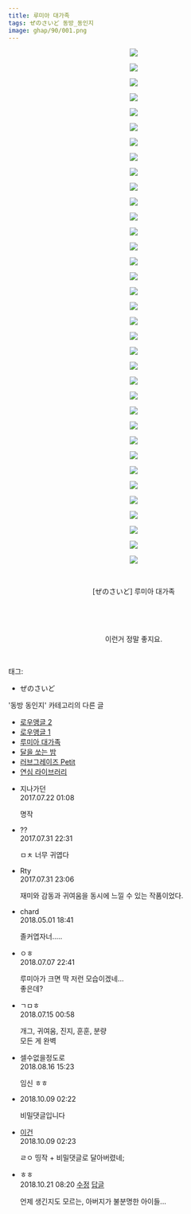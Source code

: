 ```yaml
---
title: 루미아 대가족
tags: ぜのさいど 동방_동인지
image: ghap/90/001.png
---
```

<div class="article">
<p style="text-align: center; clear: none; float: none;"><img src="{{ site.nasurl }}/ghap/90/001.png"/></p>
<p style="text-align: center; clear: none; float: none;"><img src="{{ site.nasurl }}/ghap/90/002.png"/></p>
<p style="text-align: center; clear: none; float: none;"><img src="{{ site.nasurl }}/ghap/90/003.png"/></p>
<p style="text-align: center; clear: none; float: none;"><img src="{{ site.nasurl }}/ghap/90/004.png"/></p>
<p style="text-align: center; clear: none; float: none;"><img src="{{ site.nasurl }}/ghap/90/005.png"/></p>
<p style="text-align: center; clear: none; float: none;"><img src="{{ site.nasurl }}/ghap/90/006.png"/></p>
<p style="text-align: center; clear: none; float: none;"><img src="{{ site.nasurl }}/ghap/90/007.png"/></p>
<p style="text-align: center; clear: none; float: none;"><img src="{{ site.nasurl }}/ghap/90/008.png"/></p>
<p style="text-align: center; clear: none; float: none;"><img src="{{ site.nasurl }}/ghap/90/009.png"/></p>
<p style="text-align: center; clear: none; float: none;"><img src="{{ site.nasurl }}/ghap/90/010.png"/></p>
<p style="text-align: center; clear: none; float: none;"><img src="{{ site.nasurl }}/ghap/90/011.png"/></p>
<p style="text-align: center; clear: none; float: none;"><img src="{{ site.nasurl }}/ghap/90/012.png"/></p>
<p style="text-align: center; clear: none; float: none;"><img src="{{ site.nasurl }}/ghap/90/013.png"/></p>
<p style="text-align: center; clear: none; float: none;"><img src="{{ site.nasurl }}/ghap/90/014.png"/></p>
<p style="text-align: center; clear: none; float: none;"><img src="{{ site.nasurl }}/ghap/90/015.png"/></p>
<p style="text-align: center; clear: none; float: none;"><img src="{{ site.nasurl }}/ghap/90/016.png"/></p>
<p style="text-align: center; clear: none; float: none;"><img src="{{ site.nasurl }}/ghap/90/017.png"/></p>
<p style="text-align: center; clear: none; float: none;"><img src="{{ site.nasurl }}/ghap/90/018.png"/></p>
<p style="text-align: center; clear: none; float: none;"><img src="{{ site.nasurl }}/ghap/90/019.png"/></p>
<p style="text-align: center; clear: none; float: none;"><img src="{{ site.nasurl }}/ghap/90/020.png"/></p>
<p style="text-align: center; clear: none; float: none;"><img src="{{ site.nasurl }}/ghap/90/021.png"/></p>
<p style="text-align: center; clear: none; float: none;"><img src="{{ site.nasurl }}/ghap/90/022.png"/></p>
<p style="text-align: center; clear: none; float: none;"><img src="{{ site.nasurl }}/ghap/90/023.png"/></p>
<p style="text-align: center; clear: none; float: none;"><img src="{{ site.nasurl }}/ghap/90/024.png"/></p>
<p style="text-align: center; clear: none; float: none;"><img src="{{ site.nasurl }}/ghap/90/025.png"/></p>
<p style="text-align: center; clear: none; float: none;"><img src="{{ site.nasurl }}/ghap/90/026.png"/></p>
<p style="text-align: center; clear: none; float: none;"><img src="{{ site.nasurl }}/ghap/90/027.png"/></p>
<p style="text-align: center; clear: none; float: none;"><img src="{{ site.nasurl }}/ghap/90/028.png"/></p>
<p style="text-align: center; clear: none; float: none;"><img src="{{ site.nasurl }}/ghap/90/029.png"/></p>
<p style="text-align: center; clear: none; float: none;"><img src="{{ site.nasurl }}/ghap/90/030.png"/></p>
<p style="text-align: center; clear: none; float: none;"><img src="{{ site.nasurl }}/ghap/90/031.png"/></p>
<p style="text-align: center; clear: none; float: none;"><img src="{{ site.nasurl }}/ghap/90/032.png"/></p>
<p style="text-align: center; clear: none; float: none;"><img src="{{ site.nasurl }}/ghap/90/033.png"/></p>
<p style="text-align: center; clear: none; float: none;"><img src="{{ site.nasurl }}/ghap/90/034.png"/></p>
<p style="text-align: center; clear: none; float: none;"><img src="{{ site.nasurl }}/ghap/90/035.jpg"/></p>
<p style="text-align: center; clear: none; float: none;"><br/></p>
<p style="text-align: center; clear: none; float: none;">[ぜのさいど] 루미아 대가족</p>
<p style="text-align: center; clear: none; float: none;"><br/></p>
<p style="text-align: center; clear: none; float: none;"><br/></p>
<p style="text-align: center; clear: none; float: none;">이런거 정말 좋지요.</p>
<p><br/></p>
</div><div class="tagTrail">
<p>태그: </p>
<ul>
<li>ぜのさいど</li>
</ul>
</div><div class="another">
<p>'동방 동인지' 카테고리의 다른 글</p>
<ul>
<li><a href="/2016-06-16-ghap_92">로우앵글 2</a></li>
<li><a href="/2016-06-16-ghap_91">로우앵글 1</a></li>
<li><a href="/2016-06-16-ghap_90">루미아 대가족</a></li>
<li><a href="/2016-06-16-ghap_87">달을 쏘는 밤</a></li>
<li><a href="/2016-06-16-ghap_86">러브그레이즈 Petit</a></li>
<li><a href="/2016-06-16-ghap_85">연심 라이브러리</a></li>
</ul>
</div><div class="cb_module cb_fluid">
<div class="cb_wrt cb_profile">
<div class="comment">
<ul>
<li class="cb_thumb_off" id="comment15041499">
<div class="cb_comment_area">
<div class="cb_info_area">
<div class="cb_section">
<span class="cb_nick_name">지나가던</span>
</div>
<div class="cb_section">
<span class="cb_date">2017.07.22 01:08 </span>
</div>
</div>
<div class="cb_dsc_comment">
<p class="cb_dsc">
											명작
										</p>
</div>
</div></li>
<li class="cb_thumb_off" id="comment15048559">
<div class="cb_comment_area">
<div class="cb_info_area">
<div class="cb_section">
<span class="cb_nick_name">??</span>
</div>
<div class="cb_section">
<span class="cb_date">2017.07.31 22:31 </span>
</div>
</div>
<div class="cb_dsc_comment">
<p class="cb_dsc">
											ㅁㅊ 너무 귀엽다
										</p>
</div>
</div></li>
<li class="cb_thumb_off" id="comment15048603">
<div class="cb_comment_area">
<div class="cb_info_area">
<div class="cb_section">
<span class="cb_nick_name">Rty</span>
</div>
<div class="cb_section">
<span class="cb_date">2017.07.31 23:06 </span>
</div>
</div>
<div class="cb_dsc_comment">
<p class="cb_dsc">
											재미와 감동과 귀여움을 동시에 느낄 수 있는 작품이었다.
										</p>
</div>
</div></li>
<li class="cb_thumb_off" id="comment15248271">
<div class="cb_comment_area">
<div class="cb_info_area">
<div class="cb_section">
<span class="cb_nick_name">chard</span>
</div>
<div class="cb_section">
<span class="cb_date">2018.05.01 18:41 </span>
</div>
</div>
<div class="cb_dsc_comment">
<p class="cb_dsc">
											졸커엽자너.....
										</p>
</div>
</div></li>
<li class="cb_thumb_off" id="comment15282053">
<div class="cb_comment_area">
<div class="cb_info_area">
<div class="cb_section">
<span class="cb_nick_name">ㅇㅎ</span>
</div>
<div class="cb_section">
<span class="cb_date">2018.07.07 22:41 </span>
</div>
</div>
<div class="cb_dsc_comment">
<p class="cb_dsc">
											루미아가 크면 딱 저런 모습이겠네...<br/>
좋은데?
										</p>
</div>
</div></li>
<li class="cb_thumb_off" id="comment15286789">
<div class="cb_comment_area">
<div class="cb_info_area">
<div class="cb_section">
<span class="cb_nick_name">ㄱㅁㅎ</span>
</div>
<div class="cb_section">
<span class="cb_date">2018.07.15 00:58 </span>
</div>
</div>
<div class="cb_dsc_comment">
<p class="cb_dsc">
											개그, 귀여움, 진지, 훈훈, 분량<br/>
모든 게 완벽
										</p>
</div>
</div></li>
<li class="cb_thumb_off" id="comment15310100">
<div class="cb_comment_area">
<div class="cb_info_area">
<div class="cb_section">
<span class="cb_nick_name">셀수없을정도로</span>
</div>
<div class="cb_section">
<span class="cb_date">2018.08.16 15:23 </span>
</div>
</div>
<div class="cb_dsc_comment">
<p class="cb_dsc">
											임신 ㅎㅎ
										</p>
</div>
</div></li>
<li class="cb_thumb_off" id="comment15349030">
<div class="cb_comment_area">
<div class="cb_info_area">
<div class="cb_section">
<span class="cb_nick_name"></span>
</div>
<div class="cb_section">
<span class="cb_date">2018.10.09 02:22</span>
</div>
</div>
<div class="cb_dsc_comment">
<p class="cb_dsc">
											비밀댓글입니다
										</p>
</div>
</div></li>
<li class="cb_thumb_off" id="comment15349031">
<div class="cb_comment_area">
<div class="cb_info_area">
<div class="cb_section">
<span class="cb_nick_name"> <a href="http://fasfsadfsad" onclick="return openLinkInNewWindow(this)">이건</a></span>
</div>
<div class="cb_section">
<span class="cb_date">2018.10.09 02:23 </span>
</div>
</div>
<div class="cb_dsc_comment">
<p class="cb_dsc">
											ㄹㅇ 띵작 + 비밀댓글로 달아버렸네;
										</p>
</div>
</div></li>
<li class="cb_thumb_off" id="comment15359044">
<div class="cb_comment_area">
<div class="cb_info_area">
<div class="cb_section">
<span class="cb_nick_name">ㅎㅎ</span>
</div>
<div class="cb_section">
<span class="cb_date">2018.10.21 08:20 </span>
<span><a class="edit" href="javascript:void(0)" onclick="deleteComment(15359044);return false"><span class="glyphicon glyphicon-edit"></span> 수정</a></span>
<span><a class="reply" href="javascript:void(0)" onclick="commentComment(15359044); return false"><span class="glyphicon glyphicon-share-alt"></span> 답글</a></span>
</div>
</div>
<div class="cb_dsc_comment">
<p class="cb_dsc">
											언제 생긴지도 모르는, 아버지가 불분명한 아이들...
										</p>
</div>
</div></li>
</ul>
</div>
</div><!-- commentList close -->
</div>